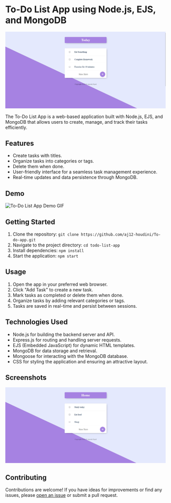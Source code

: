 # To-Do List App using Node.js, EJS, and MongoDB

![To-Do List App Screenshot](screenshot1.jpg)

The To-Do List App is a web-based application built with Node.js, EJS, and MongoDB that allows users to create, manage, and track their tasks efficiently.

## Features

- Create tasks with titles.
- Organize tasks into categories or tags.
- Delete them when done.
- User-friendly interface for a seamless task management experience.
- Real-time updates and data persistence through MongoDB.

## Demo

![To-Do List App Demo GIF](demo.gif)


## Getting Started

1. Clone the repository: `git clone https://github.com/aj12-houdini/To-do-app.git`
2. Navigate to the project directory: `cd todo-list-app`
3. Install dependencies: `npm install`
4. Start the application: `npm start`

## Usage

1. Open the app in your preferred web browser.
2. Click "Add Task" to create a new task.
3. Mark tasks as completed or delete them when done.
4. Organize tasks by adding relevant categories or tags.
5. Tasks are saved in real-time and persist between sessions.

## Technologies Used

- Node.js for building the backend server and API.
- Express.js for routing and handling server requests.
- EJS (Embedded JavaScript) for dynamic HTML templates.
- MongoDB for data storage and retrieval.
- Mongoose for interacting with the MongoDB database.
- CSS for styling the application and ensuring an attractive layout.

## Screenshots

![To-Do List App Screenshot](screenshot.jpg)

## Contributing

Contributions are welcome! If you have ideas for improvements or find any issues, please [open an issue](https://github.com/aj12-houdini/To-do-app.git/issues) or submit a pull request.


